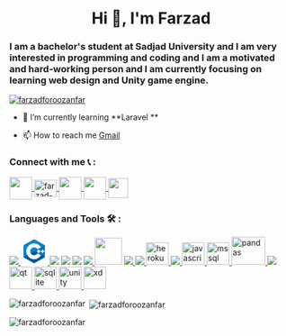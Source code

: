 <h1 align="center">Hi 👋, I'm Farzad </h1>
<h3 align="left">I am a bachelor's student at Sadjad University and I am very interested in programming and coding and I am a motivated and hard-working person and I am currently focusing on learning web design and Unity game engine.</h3>


<p align="left"> <a href="https://github.com/ryo-ma/github-profile-trophy"><img src="https://github-profile-trophy.vercel.app/?username=farzadforoozanfar" alt="farzadforoozanfar" /></a> </p>

- 🌱 I’m currently learning **Laravel **

- 📫 How to reach me <a href="mailto:foruozanfar2000f@gmail.com">Gmail</a>

<h3 align="left">Connect with me 📞 : </h3>
<p align="left">
<a href="https://linkedin.com/in/farzad-foruozanfar-a1773b225" target="blank">
  <img src="https://img.icons8.com/fluency/48/000000/linkedin-circled.png" align="center" width="40"/>
  </a>
  
  
<a href="https://stackoverflow.com/users/farzad-foroozanfar" target="blank">
  <img align="center" src="https://upload.wikimedia.org/wikipedia/commons/thumb/e/ef/Stack_Overflow_icon.svg/1200px-Stack_Overflow_icon.svg.png" alt="farzad-foroozanfar" height="30" width="40" />
  </a>
  
<a href="https://instagram.com/farzad__foroozanfar" target="blank">
  <img src="https://img.icons8.com/fluency/48/000000/instagram-new.png" align="center" width="40"/>
  </a>
  
  <a href="https://t.me/farzad_foroozanfar">
    <img src="https://img.icons8.com/fluency/48/000000/telegram-app.png" align="center" width="40"/>
  </a>
  <a href="mailto:foruozanfar2000f@gmail.com"><img src="https://mailmeteor.com/logos/assets/PNG/Gmail_Logo_256px.png" align="center" width="35">
  </a>
</p>

<h3 align="left">Languages and Tools 🛠 : </h3>
<p align="left"> <a href="https://getbootstrap.com" target="_blank" rel="noreferrer">     <img src="https://img.icons8.com/color/48/000000/bootstrap.png"/> </a> <a href="https://www.w3schools.com/cpp/" target="_blank" rel="noreferrer"> <svg xmlns="http://www.w3.org/2000/svg" x="0px" y="0px"
width="48" height="48"
viewBox="0 0 48 48"
style=" fill:#000000;"><path fill="#00549d" fill-rule="evenodd" d="M22.903,3.286c0.679-0.381,1.515-0.381,2.193,0 c3.355,1.883,13.451,7.551,16.807,9.434C42.582,13.1,43,13.804,43,14.566c0,3.766,0,15.101,0,18.867 c0,0.762-0.418,1.466-1.097,1.847c-3.355,1.883-13.451,7.551-16.807,9.434c-0.679,0.381-1.515,0.381-2.193,0 c-3.355-1.883-13.451-7.551-16.807-9.434C5.418,34.899,5,34.196,5,33.434c0-3.766,0-15.101,0-18.867 c0-0.762,0.418-1.466,1.097-1.847C9.451,10.837,19.549,5.169,22.903,3.286z" clip-rule="evenodd"></path><path fill="#0086d4" fill-rule="evenodd" d="M5.304,34.404C5.038,34.048,5,33.71,5,33.255 c0-3.744,0-15.014,0-18.759c0-0.758,0.417-1.458,1.094-1.836c3.343-1.872,13.405-7.507,16.748-9.38 c0.677-0.379,1.594-0.371,2.271,0.008c3.343,1.872,13.371,7.459,16.714,9.331c0.27,0.152,0.476,0.335,0.66,0.576L5.304,34.404z" clip-rule="evenodd"></path><path fill="#fff" fill-rule="evenodd" d="M24,10c7.727,0,14,6.273,14,14s-6.273,14-14,14 s-14-6.273-14-14S16.273,10,24,10z M24,17c3.863,0,7,3.136,7,7c0,3.863-3.137,7-7,7s-7-3.137-7-7C17,20.136,20.136,17,24,17z" clip-rule="evenodd"></path><path fill="#0075c0" fill-rule="evenodd" d="M42.485,13.205c0.516,0.483,0.506,1.211,0.506,1.784 c0,3.795-0.032,14.589,0.009,18.384c0.004,0.396-0.127,0.813-0.323,1.127L23.593,24L42.485,13.205z" clip-rule="evenodd"></path><path fill="#fff" fill-rule="evenodd" d="M31 21H33V27H31zM38 21H40V27H38z" clip-rule="evenodd"></path><path fill="#fff" fill-rule="evenodd" d="M29 23H35V25H29zM36 23H42V25H36z" clip-rule="evenodd"></path></svg> </a> 
  <a><img src="https://img.icons8.com/color/48/000000/numpy.png"/></a>
  <a><img src="https://img.icons8.com/color/48/000000/c-plus-plus-logo.png"/></a>
  <a><img src="https://img.icons8.com/fluency/48/000000/jupyter.png"/></a>
  <a href="www.php.net"><img src="https://img.icons8.com/fluency/48/000000/php.png"</a>
  <a href="https://www.mysql.com/"><img width="48px" src="https://icons-for-free.com/download-icon-development+logo+mysql+icon-1320184807686758112_512.png"></a>
  <a href="https://www.w3schools.com/cs/" target="_blank" rel="noreferrer"> <img src="https://img.icons8.com/color/48/000000/c-sharp-logo-2.png"/> </a>
  <a href="https://www.w3schools.com/css/" target="_blank" rel="noreferrer"> <img src="https://img.icons8.com/color/48/000000/css3.png"/> </a> 
  <a href="https://heroku.com" target="_blank" rel="noreferrer"> <img src="https://www.vectorlogo.zone/logos/heroku/heroku-icon.svg" alt="heroku" width="40" height="40"/> </a> 
  <a href="https://www.w3.org/html/" target="_blank" rel="noreferrer"> <img src="https://img.icons8.com/color/48/000000/html-5--v1.png"/> </a> 
  <a href="https://developer.mozilla.org/en-US/docs/Web/JavaScript" target="_blank" rel="noreferrer"> <img src="https://upload.wikimedia.org/wikipedia/commons/thumb/9/99/Unofficial_JavaScript_logo_2.svg/1024px-Unofficial_JavaScript_logo_2.svg.png" alt="javascript" width="40" height="40"/> </a> <a href="https://www.microsoft.com/en-us/sql-server" target="_blank" rel="noreferrer"> <img src="https://www.svgrepo.com/show/303229/microsoft-sql-server-logo.svg" alt="mssql" width="40" height="40"/> </a> <a href="https://pandas.pydata.org/" target="_blank" rel="noreferrer"> <img src="https://encrypted-tbn0.gstatic.com/images?q=tbn:ANd9GcT01Ctpf3nRjz7b9l-om2h2llNA0jL4d_MVtXXXHVF5mWIn5nyMXLgzYscFGZdbhf_LN8M&usqp=CAU" alt="pandas" width="60" height="50"/> </a> <a href="https://www.python.org" target="_blank" rel="noreferrer"> <img src="https://img.icons8.com/fluency/48/000000/python.png"/> </a> <a href="https://www.qt.io/" target="_blank" rel="noreferrer"> <img src="https://upload.wikimedia.org/wikipedia/commons/0/0b/Qt_logo_2016.svg" alt="qt" width="40" height="40"/> </a> <a href="https://www.sqlite.org/" target="_blank" rel="noreferrer"> <img src="https://www.vectorlogo.zone/logos/sqlite/sqlite-icon.svg" alt="sqlite" width="40" height="40"/> </a> <a href="https://unity.com/" target="_blank" rel="noreferrer"> <img src="https://www.vectorlogo.zone/logos/unity3d/unity3d-icon.svg" alt="unity" width="40" height="40"/> </a> <a href="https://www.adobe.com/products/xd.html" target="_blank" rel="noreferrer"> <img src="https://cdn.worldvectorlogo.com/logos/adobe-xd.svg" alt="xd" width="40" height="40"/> </a> </p>

<p><img align="left" src="https://github-readme-stats.vercel.app/api/top-langs?username=farzadforoozanfar&show_icons=true&locale=en&layout=compact" alt="farzadforoozanfar" /></p>

<p>&nbsp;<img align="center" src="https://github-readme-stats.vercel.app/api?username=farzadforoozanfar&show_icons=true&locale=en" alt="farzadforoozanfar" /></p>
<p align="left"> <img src="https://komarev.com/ghpvc/?username=farzadforoozanfar&label=Profile%20views&color=0e75b6&style=flat" alt="farzadforoozanfar" /> </p>

